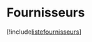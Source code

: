 # Fournisseurs

[!include[listefournisseurs](fournisseurs.listefournisseurs.autogen.md)]
































